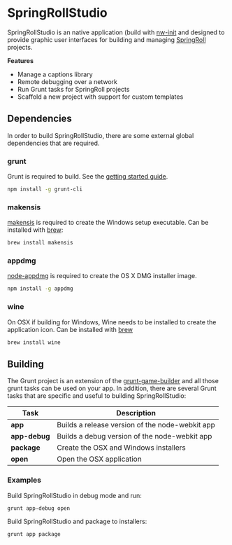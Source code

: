 SpringRollStudio
============

SpringRollStudio is an native application (build with [nw-init](https://github.com/CloudKidStudio/nw-init) and designed to provide graphic user interfaces for building and managing [SpringRoll](https://github.com/SpringRoll/SpringRoll) projects.

**Features**
* Manage a captions library
* Remote debugging over a network
* Run Grunt tasks for SpringRoll projects
* Scaffold a new project with support for custom templates

## Dependencies

In order to build SpringRollStudio, there are some external global dependencies that are required.

### grunt

Grunt is required to build. See the [getting started guide](http://gruntjs.com/getting-started).

```bash
npm install -g grunt-cli
```

### makensis

[makensis](http://nsis.sourceforge.net/Main_Page) is required to create the Windows setup executable. Can be installed with [brew](http://brew.sh/):

```bash
brew install makensis
```

### appdmg

[node-appdmg](https://github.com/LinusU/node-appdmg) is required to create the OS X DMG installer image.

```bash
npm install -g appdmg
```

### wine 

On OSX if building for Windows, Wine needs to be installed to create the application icon. Can be installed with [brew](http://brew.sh/)

```bash
brew install wine
```

## Building

The Grunt project is an extension of the [grunt-game-builder](https://github.com/CloudKidStudio/grunt-game-builder) and all those grunt tasks can be used on your app. In addition, there are several Grunt tasks that are specific and useful to building SpringRollStudio:

Task | Description
---|---
**app** | Builds a release version of the node-webkit app
**app-debug** | Builds a debug version of the node-webkit app
**package** | Create the OSX and Windows installers
**open** | Open the OSX application

### Examples

Build SpringRollStudio in debug mode and run:

```bash
grunt app-debug open
```

Build SpringRollStudio and package to installers:

```bash
grunt app package
```

